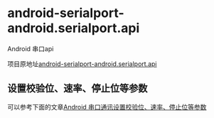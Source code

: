 # android-serialport-android.serialport.api
Android 串口api

项目原地址[android-serialport-android.serialport.api](https://code.google.com/archive/p/android-serialport-android.serialport.api/)

## 设置校验位、速率、停止位等参数
可以参考下面的文章[Android 串口通讯设置校验位、速率、停止位等参数](https://www.cnblogs.com/rui1236/p/5988074.html)
